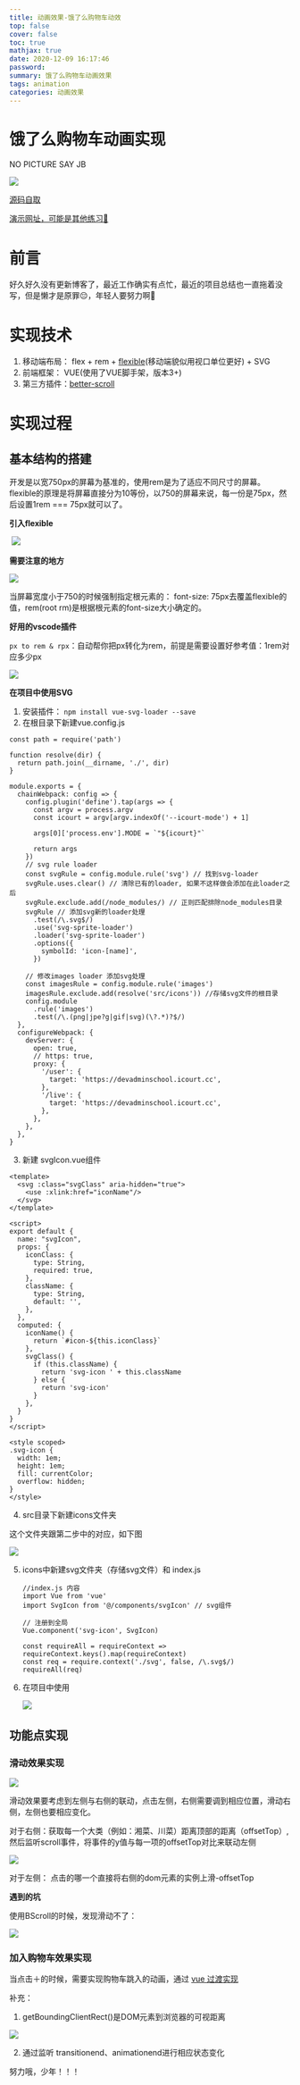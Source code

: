 ```yaml
---
title: 动画效果-饿了么购物车动效
top: false
cover: false
toc: true
mathjax: true
date: 2020-12-09 16:17:46
password:
summary: 饿了么购物车动画效果
tags: animation
categories: 动画效果
---
```


# 饿了么购物车动画实现

NO PICTURE SAY JB

![](https://i.loli.net/2020/12/09/J5PikUvSjVFIMXO.gif)

[源码自取](https://github.com/muyeyong/eleAnimation)

[演示网址，可能是其他练习🤣](http://meyeyong.top/)

# 前言

好久好久没有更新博客了，最近工作确实有点忙，最近的项目总结也一直拖着没写，但是懒才是原罪😔，年轻人要努力啊😤

# 实现技术

1. 移动端布局： flex + rem + [flexible](https://github.com/amfe/lib-flexible)(移动端貌似用视口单位更好)  + SVG
2. 前端框架： VUE(使用了VUE脚手架，版本3+)
3. 第三方插件：[better-scroll](https://github.com/ustbhuangyi/better-scroll)

# 实现过程

## 基本结构的搭建

开发是以宽750px的屏幕为基准的，使用rem是为了适应不同尺寸的屏幕。flexible的原理是将屏幕直接分为10等份，以750的屏幕来说，每一份是75px，然后设置1rem === 75px就可以了。

**引入flexible**

​	![](https://i.loli.net/2020/12/09/ciI31BuHnWN8pPb.png)

**需要注意的地方**

![](https://i.loli.net/2020/12/09/mvkNo6GEHeIzygF.png)

当屏幕宽度小于750的时候强制指定根元素的： font-size: 75px去覆盖flexible的值，rem(root rm)是根据根元素的font-size大小确定的。

**好用的vscode插件**

`px to rem & rpx`：自动帮你把px转化为rem，前提是需要设置好参考值：1rem对应多少px

![](https://i.loli.net/2020/12/09/z4LsuZagtQPkBdC.png)

**在项目中使用SVG**

1. 安装插件： `npm install vue-svg-loader --save`
2. 在根目录下新建vue.config.js

```
const path = require('path')

function resolve(dir) {
  return path.join(__dirname, './', dir)
}

module.exports = {
  chainWebpack: config => {
    config.plugin('define').tap(args => {
      const argv = process.argv
      const icourt = argv[argv.indexOf('--icourt-mode') + 1]

      args[0]['process.env'].MODE = `"${icourt}"`

      return args
    })
    // svg rule loader
    const svgRule = config.module.rule('svg') // 找到svg-loader
    svgRule.uses.clear() // 清除已有的loader, 如果不这样做会添加在此loader之后
    svgRule.exclude.add(/node_modules/) // 正则匹配排除node_modules目录
    svgRule // 添加svg新的loader处理
      .test(/\.svg$/)
      .use('svg-sprite-loader')
      .loader('svg-sprite-loader')
      .options({
        symbolId: 'icon-[name]',
      })

    // 修改images loader 添加svg处理
    const imagesRule = config.module.rule('images')
    imagesRule.exclude.add(resolve('src/icons')) //存储svg文件的根目录
    config.module
      .rule('images')
      .test(/\.(png|jpe?g|gif|svg)(\?.*)?$/)
  },
  configureWebpack: {
    devServer: {
      open: true,
      // https: true,
      proxy: {
        '/user': {
          target: 'https://devadminschool.icourt.cc',
        },
        '/live': {
          target: 'https://devadminschool.icourt.cc',
        },
      },
    },
  },
}
```

3. 新建 svgIcon.vue组件

```
<template>
  <svg :class="svgClass" aria-hidden="true">
    <use :xlink:href="iconName"/>
  </svg>
</template>

<script>
export default {
  name: "svgIcon",
  props: {
    iconClass: {
      type: String,
      required: true,
    },
    className: {
      type: String,
      default: '',
    },
  },
  computed: {
    iconName() {
      return `#icon-${this.iconClass}`
    },
    svgClass() {
      if (this.className) {
        return 'svg-icon ' + this.className
      } else {
        return 'svg-icon'
      }
    },
  }
}
</script>

<style scoped>
.svg-icon {
  width: 1em;
  height: 1em;
  fill: currentColor;
  overflow: hidden;
}
</style>

```

4. src目录下新建icons文件夹

这个文件夹跟第二步中的对应，如下图

![](https://i.loli.net/2020/12/10/Q5oBgncz2Ddb6Rx.png)

5. icons中新建svg文件夹（存储svg文件）和 index.js

   ```
   //index.js 内容
   import Vue from 'vue'
   import SvgIcon from '@/components/svgIcon' // svg组件
   
   // 注册到全局
   Vue.component('svg-icon', SvgIcon)
   
   const requireAll = requireContext => requireContext.keys().map(requireContext)
   const req = require.context('./svg', false, /\.svg$/)
   requireAll(req)
   ```

6. 在项目中使用

   ![](https://i.loli.net/2020/12/10/BLVwiFv7qxTCgZJ.png)

## 功能点实现

### 滑动效果实现

![](https://i.loli.net/2020/12/10/InrWoYpRbLhA2Fs.png)

滑动效果要考虑到左侧与右侧的联动，点击左侧，右侧需要调到相应位置，滑动右侧，左侧也要相应变化。

对于右侧：获取每一个大类（例如：湘菜、川菜）距离顶部的距离（offsetTop）,然后监听scroll事件，将事件的y值与每一项的offsetTop对比来联动左侧

![](https://i.loli.net/2020/12/10/mlWV2MLGyYQz5p3.png)

对于左侧： 点击的哪一个直接将右侧的dom元素的实例上滑-offsetTop

**遇到的坑**

使用BScroll的时候，发现滑动不了： 

![](https://i.loli.net/2020/12/10/nWkuCpr9tq7ABTV.png)

### 加入购物车效果实现

当点击＋的时候，需要实现购物车跳入的动画，通过 [vue 过渡实现](https://cn.vuejs.org/v2/guide/transitions.html)

补充：

1. getBoundingClientRect()是DOM元素到浏览器的可视距离

![](https://i.loli.net/2020/12/10/BGOgPj6Z5YqDoks.png)

2. 通过监听 transitionend、animationend进行相应状态变化

努力哦，少年！！！

